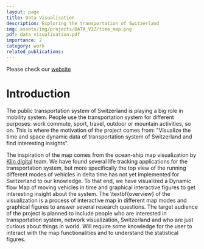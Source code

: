 ```yaml
---
layout: page
title: Data Visualisation
description: Exploring the transportation of Switzerland
img: assets/img/projects/DATA_VIZ/time_map.png
pdf: data_visualisation.pdf
importance: 2
category: work
related_publications:
---
```


Please check our [website](https://threestorytellers.github.io/)

# Introduction

The public transportation system of Switzerland is playing a big role in mobility system. People use the transportation system for different purposes: work commute, sport, travel, outdoor or mountain activities, so on. This is where the motivation of the project comes from: "Visualize the time and space dynamic data of transportation system of Switzerland and find interesting insights". 

The inspiration of the map comes from the ocean-ship map visualization by [Klin digital](https://www.shipmap.org/) team. We have found several life tracking applications for the transportation system, but more specifically the top view of the running different modes of vehicles in delta time has not yet implemented for Switzerland to our knowledge. To that end, we have visualized a Dynamic flow Map of moving vehicles in time and graphical interactive figures to get interesting insight about the system. The \textbf{overview} of the visualization is a process of interactive map in different map modes and graphical figures to answer several research questions. The target audience of the project is planned to include people who are interested in transportation system, network visualization, Switzerland and who are just curious about things in world. Will require some knowledge for the user to interact with the map functionalities and to understand the statistical figures.

